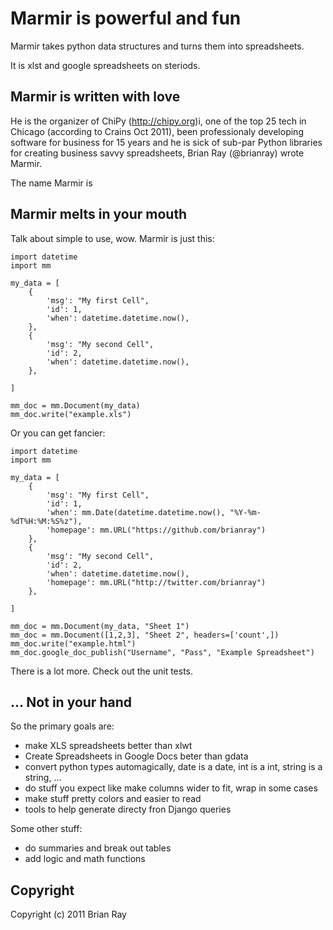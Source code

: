 Marmir is powerful and fun
==========================

Marmir takes python data structures and turns them into spreadsheets.

It is xlst and google spreadsheets on steriods.


## Marmir is written with love

He is the organizer of ChiPy (http://chipy.org)i, one of the top 25 tech in
Chicago (according to Crains Oct 2011), been professionaly developing software
for business for 15 years and he is sick of sub-par Python libraries for
creating business savvy spreadsheets, Brian Ray (@brianray) wrote Marmir.

The name Marmir is 

## Marmir melts in your mouth

Talk about simple to use, wow. Marmir is just this:

    import datetime
    import mm

    my_data = [ 
        {
            'msg': "My first Cell",
            'id': 1,
            'when': datetime.datetime.now(),
        },
        {
            'msg': "My second Cell",
            'id': 2,
            'when': datetime.datetime.now(),
        },

    ]

    mm_doc = mm.Document(my_data)
    mm_doc.write("example.xls")

Or you can get fancier:


    import datetime
    import mm

    my_data = [ 
        {
            'msg': "My first Cell",
            'id': 1,
            'when': mm.Date(datetime.datetime.now(), "%Y-%m-%dT%H:%M:%S%z"),
            'homepage': mm.URL("https://github.com/brianray")
        },
        {
            'msg': "My second Cell",
            'id': 2,
            'when': datetime.datetime.now(),
            'homepage': mm.URL("http://twitter.com/brianray")
        },

    ]

    mm_doc = mm.Document(my_data, "Sheet 1")
    mm_doc = mm.Document([1,2,3], "Sheet 2", headers=['count',])
    mm_doc.write("example.html")
    mm_doc.google_doc_publish("Username", "Pass", "Example Spreadsheet")


There is a lot more. Check out the unit tests.



## ... Not in your hand

So the primary goals are:

 * make XLS spreadsheets better than xlwt
 * Create Spreadsheets in Google Docs beter than gdata
 * convert python types automagically, date is a date, int is a int, string is a string, ...
 * do stuff you expect like make columns wider to fit, wrap in some cases
 * make stuff pretty colors and easier to read
 * tools to help generate directy fron Django queries


Some other stuff:

 * do summaries and break out tables
 * add logic and math functions



Copyright
---------

Copyright (c) 2011 Brian Ray

